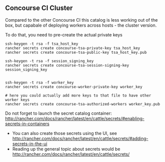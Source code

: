 ## Concourse CI Cluster

Compared to the other  Concourse CI this catalog is less working out of the box, but capabale 
of deploying workers across hosts - the cluster version.

To do that, you need to pre-create the actual private keys

```
ssh-keygen -t rsa -f tsa_host_key
rancher secrets create concourse-tsa-private-key tsa_host_key
rancher secrets create concourse-tsa-public-key tsa_host_key.pub

ssh-keygen -t rsa -f session_signing_key
rancher secrets create concourse-tsa-session-signing-key session_signing_key


ssh-keygen -t rsa -f worker_key
rancher secrets create concourse-worker-private-key worker_key

# here you could actually add more keys to that file to have other worker keys
rancher secrets create concourse-tsa-authorized-workers worker_key.pub
```

Do not forget to launch the secret catalog container: http://rancher.com/docs/rancher/latest/en/cattle/secrets/#enabling-secrets-in-containers


- You can also create those secrets using the UI, see http://rancher.com/docs/rancher/latest/en/cattle/secrets/#adding-secrets-in-the-ui
- Reading up the general topic about secrets would be http://rancher.com/docs/rancher/latest/en/cattle/secrets/